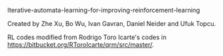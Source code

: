 Iterative-automata-learning-for-improving-reinforcement-learning

Created by Zhe Xu, Bo Wu, Ivan Gavran, Daniel Neider and Ufuk Topcu.

RL codes modified from Rodrigo Toro Icarte's codes in https://bitbucket.org/RToroIcarte/qrm/src/master/.
